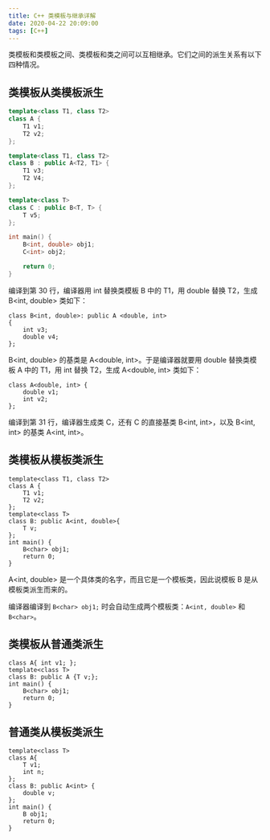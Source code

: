 ```yaml
---
title: C++ 类模板与继承详解
date: 2020-04-22 20:09:00
tags: [C++]
---
```


类模板和类模板之间、类模板和类之间可以互相继承。它们之间的派生关系有以下四种情况。

## 类模板从类模板派生

```C++
template<class T1, class T2>
class A {
    T1 v1;
    T2 v2;
};

template<class T1, class T2>
class B : public A<T2, T1> {
    T1 v3;
    T2 V4;
};

template<class T>
class C : public B<T, T> {
    T v5;
};

int main() {
    B<int, double> obj1;
    C<int> obj2;

    return 0;
}
```

编译到第 30 行，编译器用 int 替换类模板 B 中的 T1，用 double 替换 T2，生成 B<int, double> 类如下：

```
class B<int, double>: public A <double, int>
{
    int v3;
    double v4;
};
```

B<int, double> 的基类是 A<double, int>。于是编译器就要用 double 替换类模板 A 中的 T1，用 int 替换 T2，生成 A<double, int> 类如下：

```
class A<double, int> {
    double v1;
    int v2;
};
```

编译到第 31 行，编译器生成类 C<int>，还有 C<int> 的直接基类 B<int, int>，以及 B<int, int> 的基类 A<int, int>。


## 类模板从模板类派生

```
template<class T1, class T2>
class A {
    T1 v1;
    T2 v2;
};
template<class T>
class B: public A<int, double>{
    T v;
};
int main() {
    B<char> obj1;
    return 0;
}
```

A<int, double> 是一个具体类的名字，而且它是一个模板类，因此说模板 B 是从模板类派生而来的。

编译器编译到 `B<char> obj1;` 时会自动生成两个模板类：`A<int, double>` 和 `B<char>`。


## 类模板从普通类派生

```
class A{ int v1; };
template<class T>
class B: public A {T v;};
int main() {
    B<char> obj1;
    return 0;
}
```


## 普通类从模板类派生

```
template<class T>
class A{
    T v1;
    int n;
};
class B: public A<int> {
    double v;
};
int main() {
    B obj1;
    return 0;
}
```
